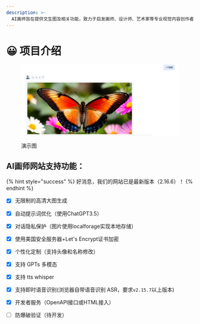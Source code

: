 ```yaml
---
description: >-
  AI画师旨在提供文生图及相关功能，致力于启发画师、设计师、艺术家等专业视觉内容创作者的灵感，辅助其进行艺术创作，还能为媒体、作者等文字内容创作者提供高质量、高效率的配图。同时为大众用户提供了一个零门槛绘画创作平台，让每个人都能展现个性化格调，享受艺术创作的乐趣。
---
```


# 😀 项目介绍

<figure><img src=".gitbook/assets/QQ拼音截图20240322203130.png" alt=""><figcaption><p>演示图</p></figcaption></figure>

## AI画师网站支持功能：

{% hint style="success" %}
好消息，我们的网站已是最新版本（2.16.6）！
{% endhint %}

* [x] 无限制的高清大图生成
* [x] 自动提示词优化（使用ChatGPT3.5）
* [x] 对话隐私保护（图片使用localforage实现本地存储）
* [x] 使用美国安全服务器+Let's Encrypt证书加密
* [x] 个性化定制（支持头像和名称修改）
* [x] 支持 GPTs 多模态
* [x] 支持 tts whisper
* [x] 支持即时语音识别(浏览器自带语音识别 ASR，要求`v2.15.7`以上版本)&#x20;
* [x] 开发者服务（OpenAPI接口或HTML接入）
* [ ] 防爆破验证（待开发）



